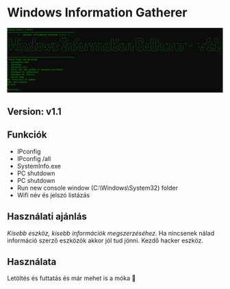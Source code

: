 # Windows Information Gatherer

<img src="img/menu.png">



## Version: v1.1

## Funkciók

* IPconfig 
* IPconfig /all 
* SystemInfo.exe
* PC shutdown
* PC shutdown
* Run new console window (C:\Windows\System32\) folder
* Wifi név és jelszó listázás



## Használati ajánlás

 _Kisebb eszköz, kisebb információk megszerzéséhez._ Ha nincsenek nálad információ szerző eszközök akkor jól tud jönni. Kezdő hacker eszköz.



## Használata

Letöltés és futtatás és már mehet is a móka 🙂


